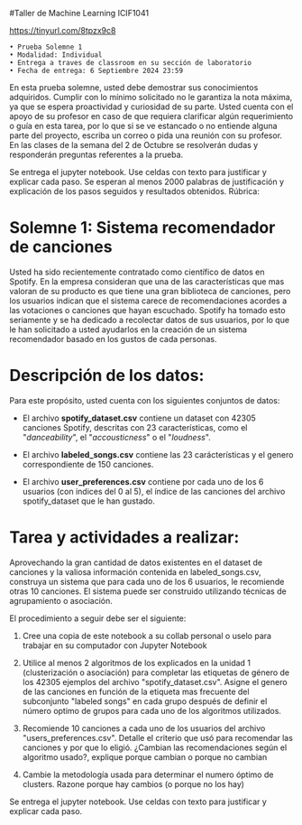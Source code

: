 #Taller de Machine Learning ICIF1041

https://tinyurl.com/8tpzx9c8

    • Prueba Solemne 1
    • Modalidad: Individual
    • Entrega a traves de classroom en su sección de laboratorio
    • Fecha de entrega: 6 Septiembre 2024 23:59

En esta prueba solemne, usted debe demostrar sus conocimientos adquiridos. Cumplir con lo mínimo solicitado no le garantiza la nota máxima, ya que se espera proactividad y curiosidad de su parte.
Usted cuenta con el apoyo de su profesor en caso de que requiera clarificar algún requerimiento o guía en esta tarea, por lo que si se ve estancado o no entiende alguna parte del proyecto, escriba un correo o pida una reunión con su profesor. En las clases de la semana del 2 de Octubre se resolverán dudas y responderán preguntas  referentes a la prueba.

Se entrega el jupyter notebook. Use celdas con texto para justificar y explicar cada paso. Se esperan al menos 2000 palabras de justificación y explicación de los pasos seguidos y resultados obtenidos.
Rúbrica:
# Solemne 1: Sistema recomendador de canciones

Usted ha sido recientemente contratado como científico de datos en Spotify. En la empresa consideran que una de las características que mas valoran de su producto es que tiene una gran biblioteca de canciones, pero los usuarios indican que el sistema carece de recomendaciones acordes a las votaciones o canciones que hayan escuchado. Spotify ha tomado esto seriamente y se ha dedicado a recolectar datos de sus usuarios, por lo que le han solicitado a usted ayudarlos en la creación de un sistema recomendador basado en los gustos de cada personas.

# Descripción de los datos:

Para este propósito, usted cuenta con los siguientes conjuntos de datos:

* El archivo **spotify_dataset.csv** contiene un dataset con 42305 canciones Spotify, descritas con 23 características, como el "*danceability*", el "*accousticness*" o el "*loudness*".

* El archivo **labeled_songs.csv** contiene las 23 carácterísticas y el genero correspondiente de 150 canciones.

* El archivo **user_preferences.csv** contiene por cada uno de los 6 usuarios (con indices del 0 al 5), el índice de las canciones del archivo spotify_dataset que le han gustado.

# Tarea y actividades a realizar:

Aprovechando la gran cantidad de datos existentes en el dataset de canciones y la valiosa información contenida en labeled_songs.csv, construya un sistema que para cada uno de los 6 usuarios, le recomiende otras 10 canciones. El sistema puede ser construido utilizando técnicas de agrupamiento o asociación.

El procedimiento a seguir debe ser el siguiente:


1. Cree una copia de este notebook a su collab personal o uselo para trabajar en su computador con Jupyter Notebook

2. Utilice al menos 2 algoritmos de los explicados en la unidad 1 (clusterización o asociación) para completar las etiquetas de género de los 42305 ejemplos del archivo "spotify_dataset.csv". Asigne el genero de las canciones en función de la etiqueta mas frecuente del subconjunto "labeled songs" en cada grupo después de definir el número optimo de grupos para cada uno de los algoritmos utilizados.

3. Recomiende 10 canciones a cada uno de los usuarios del archivo "users_preferences.csv". Detalle el criterio que usó para recomendar las canciones y por que lo eligió. ¿Cambian las recomendaciones según el algoritmo usado?, explique porque cambian o porque no cambian

4. Cambie la metodología usada para determinar el numero óptimo de clusters. Razone porque hay cambios (o porque no los hay)

Se entrega el jupyter notebook. Use celdas con texto para justificar y explicar cada paso.